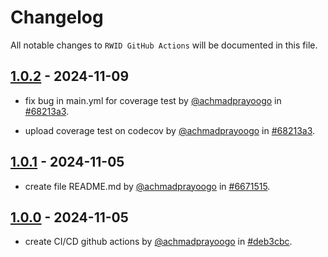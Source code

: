 # Changelog

All notable changes to `RWID GitHub Actions` will be documented in this file.

## [1.0.2](https://github.com/achmadprayoogo/rwid-github-actions/releases/tag/1.0.2) - 2024-11-09

- fix bug in main.yml for coverage test by [@achmadprayoogo](https://github.com/achmadprayoogo) in [#68213a3](https://github.com/achmadprayoogo/rwid-github-actions/commit/88771fa1484b8fff4c12951d23e0d51369f67911).

- upload coverage test on codecov by [@achmadprayoogo](https://github.com/achmadprayoogo) in [#68213a3](https://github.com/achmadprayoogo/rwid-github-actions/commit/5da5139b80bc3ebf79dd8ec8865533e9b5c20210).

## [1.0.1](https://github.com/achmadprayoogo/rwid-github-actions/releases/tag/1.0.1) - 2024-11-05

- create file README.md by [@achmadprayoogo](https://github.com/achmadprayoogo) in [#6671515](https://github.com/achmadprayoogo/rwid-github-actions/commit/667151571296fe7c123f21a06cad5506cac95b09).

## [1.0.0](https://github.com/achmadprayoogo/rwid-github-actions/releases/tag/1.0.0) - 2024-11-05

- create CI/CD github actions by [@achmadprayoogo](https://github.com/achmadprayoogo) in [#deb3cbc](https://github.com/achmadprayoogo/rwid-github-actions/commit/667151571296fe7c123f21a06cad5506cac95b09).
